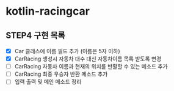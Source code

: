 # kotlin-racingcar

## STEP4 구현 목록
- [x] Car 클래스에 이름 필드 추가 (이름은 5자 이하)
- [x] CarRacing 생성시 자동차 대수 대신 자동차이름 목록 받도록 변경
- [ ] CarRacing 자동차 이름과 현재의 위치를 반활할 수 있는 메소드 추가
- [ ] CarRacing 최종 우승자 반환 메소드 추가
- [ ] 입력 출력 및 메인 메소드 정리